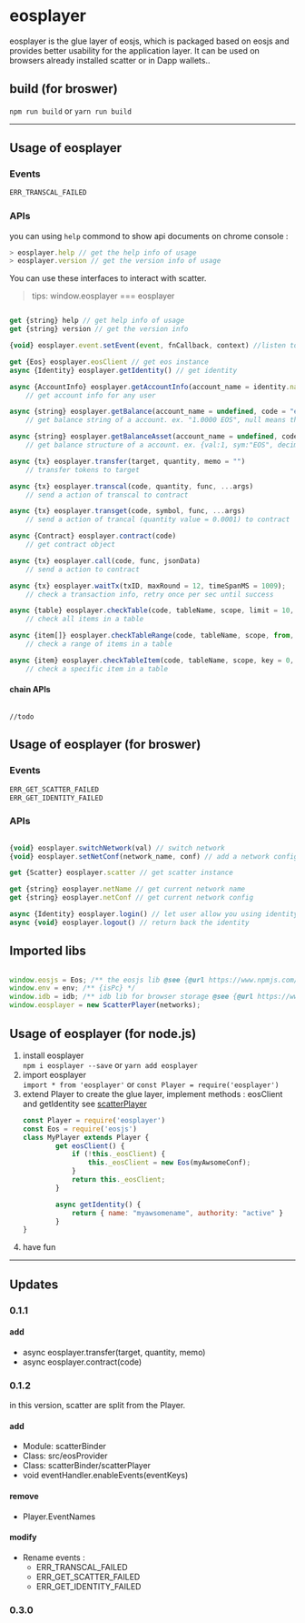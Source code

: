 # eosplayer

eosplayer is the glue layer of eosjs, which is packaged based on eosjs and provides better usability for the application layer. It can be used on browsers already installed scatter or in Dapp wallets..

## build (for broswer)

`npm run build` or `yarn run build`

---

## Usage of eosplayer

### Events

```js
ERR_TRANSCAL_FAILED
```

### APIs

you can using `help` commond to show api documents on chrome console :

```js
> eosplayer.help // get the help info of usage
> eosplayer.version // get the version info of usage
```

You can use these interfaces to interact with scatter.
> tips: window.eosplayer === eosplayer

``` js

get {string} help // get help info of usage
get {string} version // get the version info

{void} eosplayer.event.setEvent(event, fnCallback, context) //listen to a event

get {Eos} eosplayer.eosClient // get eos instance
async {Identity} eosplayer.getIdentity() // get identity

async {AccountInfo} eosplayer.getAccountInfo(account_name = identity.name)
    // get account info for any user

async {string} eosplayer.getBalance(account_name = undefined, code = "eosio.token")
    // get balance string of a account. ex. "1.0000 EOS", null means that the account dosen't have any token,

async {string} eosplayer.getBalanceAsset(account_name = undefined, code = "eosio.token")
    // get balance structure of a account. ex. {val:1, sym:"EOS", decimal:4}

async {tx} eosplayer.transfer(target, quantity, memo = "")
    // transfer tokens to target

async {tx} eosplayer.transcal(code, quantity, func, ...args)
    // send a action of transcal to contract

async {tx} eosplayer.transget(code, symbol, func, ...args)
    // send a action of trancal (quantity value = 0.0001) to contract

async {Contract} eosplayer.contract(code)
    // get contract object

async {tx} eosplayer.call(code, func, jsonData)
    // send a action to contract

async {tx} eosplayer.waitTx(txID, maxRound = 12, timeSpanMS = 1009);
    // check a transaction info, retry once per sec until success

async {table} eosplayer.checkTable(code, tableName, scope, limit = 10, lower_bound = 0, upper_bound = -1, index_position = 1)
    // check all items in a table

async {item[]} eosplayer.checkTableRange(code, tableName, scope, from, length = 1, index_position = 1)
    // check a range of items in a table

async {item} eosplayer.checkTableItem(code, tableName, scope, key = 0, index_position = 1)
    // check a specific item in a table
```

#### chain APIs

```js

//todo

```

## Usage of eosplayer (for broswer)

### Events

```js
ERR_GET_SCATTER_FAILED  
ERR_GET_IDENTITY_FAILED
```

### APIs

``` js

{void} eosplayer.switchNetwork(val) // switch network
{void} eosplayer.setNetConf(network_name, conf) // add a network config at runtime

get {Scatter} eosplayer.scatter // get scatter instance

get {string} eosplayer.netName // get current network name
get {string} eosplayer.netConf // get current network config

async {Identity} eosplayer.login() // let user allow you using identity
async {void} eosplayer.logout() // return back the identity

```

## Imported libs

``` js

window.eosjs = Eos; /** the eosjs lib @see {@url https://www.npmjs.com/package/eosjs} */
window.env = env; /** {isPc} */
window.idb = idb; /** idb lib for browser storage @see {@url https://www.npmjs.com/package/idb } */
window.eosplayer = new ScatterPlayer(networks);

```

## Usage of eosplayer (for node.js)

1. install eosplayer  
    `npm i eosplayer --save` or `yarn add eosplayer`
2. import eosplayer  
    `import * from 'eosplayer'` or `const Player = require('eosplayer')`
3. extend Player to create the glue layer, implement methods : eosClient and getIdentity
    see [scatterPlayer](https://github.com/bagaking/eosplayer/blob/master/scatterBinder/scatterPlayer.js)
    ```js
    const Player = require('eosplayer')
    const Eos = require('eosjs')
    class MyPlayer extends Player {
            get eosClient() {
                if (!this._eosClient) {
                    this._eosClient = new Eos(myAwsomeConf);
                }
                return this._eosClient;
            }

            async getIdentity() {
                return { name: "myawsomename", authority: "active" }
            }
    }
    ```
4. have fun

---

## Updates

### 0.1.1

#### add

- async eosplayer.transfer(target, quantity, memo)
- async eosplayer.contract(code)

### 0.1.2

in this version, scatter are split from the Player.

#### add

- Module: scatterBinder
- Class: src/eosProvider
- Class: scatterBinder/scatterPlayer
- void eventHandler.enableEvents(eventKeys)

#### remove

- Player.EventNames

#### modify

- Rename events :
  - ERR_TRANSCAL_FAILED
  - ERR_GET_SCATTER_FAILED
  - ERR_GET_IDENTITY_FAILED

### 0.3.0